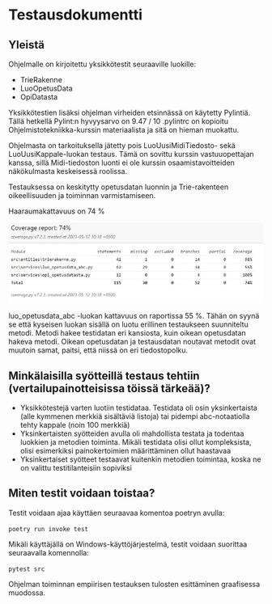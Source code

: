 # **Testausdokumentti**

## **Yleistä**

Ohjelmalle on kirjoitettu yksikkötestit seuraaville luokille:

- TrieRakenne
- LuoOpetusData
- OpiDatasta

Yksikkötestien lisäksi ohjelman virheiden etsinnässä on käytetty Pylintiä. Tällä hetkellä Pylint:n hyvyysarvo on 9.47 / 10 .pylintrc on kopioitu Ohjelmistotekniikka-kurssin materiaalista ja sitä on hieman muokattu. 

Ohjelmasta on tarkoituksella jätetty pois LuoUusiMidiTiedosto- sekä LuoUusiKappale-luokan testaus. Tämä on sovittu kurssin vastuuopettajan kanssa, sillä Midi-tiedoston luonti ei ole kurssin osaamistavoitteiden näkökulmasta keskeisessä roolissa. 

Testauksessa on keskitytty opetusdatan luonnin ja Trie-rakenteen oikeellisuuden ja toiminnan varmistamiseen.

Haaraumakattavuus on 74 %

![haaraumakattavuus](https://github.com/vtonteri/Algoritmisovellus/blob/master/dokumentaatio/haaraumakattavuus.jpg)

luo_opetusdata_abc -luokan kattavuus on raportissa 55 %. Tähän on syynä se että kyseisen luokan sisällä on luotu erillinen testaukseen suunniteltu metodi. Metodi hakee testidatan eri kansiosta, kuin oikean opetusdatan hakeva metodi. Oikean opetusdatan ja testausdatan noutavat metodit ovat muutoin samat, paitsi, että niissä on eri tiedostopolku.

## **Minkälaisilla syötteillä testaus tehtiin (vertailupainotteisissa töissä tärkeää)?**

- Yksikkötestejä varten luotiin testidataa. Testidata oli osin yksinkertaista (alle kymmenen merkkiä sisältäviä listoja) tai pidempi abc-notaatiolla tehty kappale (noin 100 merkkiä)
- Yksinkertaisten syötteiden avulla oli mahdollista testata ja todentaa luokkien ja metodien toiminta. Mikäli testidata olisi ollut kompleksista, olisi esimerkiksi painokertoimien määrittäminen ollut haastavaa
- Yksinkertaiset syötteet testaavat kuitenkin metodien toimintaa, koska ne on valittu testitilanteisiin sopiviksi


## **Miten testit voidaan toistaa?**

Testit voidaan ajaa käyttäen seuraavaa komentoa poetryn avulla:

`poetry run invoke test`

Mikäli käyttäjällä on Windows-käyttöjärjestelmä, testit voidaan suorittaa seuraavalla komennolla:

`pytest src`

Ohjelman toiminnan empiirisen testauksen tulosten esittäminen graafisessa muodossa.